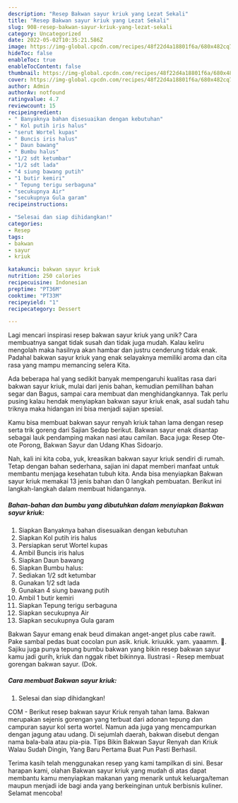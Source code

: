 ```yaml
---
description: "Resep Bakwan sayur kriuk yang Lezat Sekali"
title: "Resep Bakwan sayur kriuk yang Lezat Sekali"
slug: 908-resep-bakwan-sayur-kriuk-yang-lezat-sekali
category: Uncategorized
date: 2022-05-02T10:35:21.586Z
image: https://img-global.cpcdn.com/recipes/48f22d4a18801f6a/680x482cq70/bakwan-sayur-kriuk-foto-resep-utama.jpg
hideToc: false
enableToc: true
enableTocContent: false
thumbnail: https://img-global.cpcdn.com/recipes/48f22d4a18801f6a/680x482cq70/bakwan-sayur-kriuk-foto-resep-utama.jpg
cover: https://img-global.cpcdn.com/recipes/48f22d4a18801f6a/680x482cq70/bakwan-sayur-kriuk-foto-resep-utama.jpg
author: Admin
authorAv: notfound
ratingvalue: 4.7
reviewcount: 15
recipeingredient:
- " Banyaknya bahan disesuaikan dengan kebutuhan"
- " Kol putih iris halus"
- "serut Wortel kupas"
- " Buncis iris halus"
- " Daun bawang"
- " Bumbu halus"
- "1/2 sdt ketumbar"
- "1/2 sdt lada"
- "4 siung bawang putih"
- "1 butir kemiri"
- " Tepung terigu serbaguna"
- "secukupnya Air"
- "secukupnya Gula garam"
recipeinstructions:

- "Selesai dan siap dihidangkan!"
categories:
- Resep
tags:
- bakwan
- sayur
- kriuk

katakunci: bakwan sayur kriuk 
nutrition: 250 calories
recipecuisine: Indonesian
preptime: "PT36M"
cooktime: "PT33M"
recipeyield: "1"
recipecategory: Dessert

---
```





Lagi mencari inspirasi resep bakwan sayur kriuk yang unik? Cara membuatnya sangat tidak susah dan tidak juga mudah. Kalau keliru mengolah maka hasilnya akan hambar dan justru cenderung tidak enak. Padahal bakwan sayur kriuk yang enak selayaknya memiliki aroma dan cita rasa yang mampu memancing selera Kita.





Ada beberapa hal yang sedikit banyak mempengaruhi kualitas rasa dari bakwan sayur kriuk, mulai dari jenis bahan, kemudian pemilihan bahan segar dan Bagus, sampai cara membuat dan menghidangkannya. Tak perlu pusing kalau hendak menyiapkan bakwan sayur kriuk enak,      asal sudah tahu triknya maka hidangan ini bisa menjadi sajian spesial.














Kamu bisa membuat bakwan sayur renyah kriuk tahan lama dengan resep serta trik goreng dari Sajian Sedap berikut. Bakwan sayur enak disantap sebagai lauk pendamping makan nasi atau camilan. Baca juga: Resep Ote-ote Porong, Bakwan Sayur dan Udang Khas Sidoarjo.






Nah, kali ini kita coba, yuk, kreasikan bakwan sayur kriuk sendiri di rumah. Tetap dengan bahan sederhana, sajian ini dapat memberi manfaat untuk membantu menjaga kesehatan tubuh kita. Anda bisa menyiapkan Bakwan sayur kriuk memakai 13 jenis bahan dan 0 langkah pembuatan. Berikut ini langkah-langkah dalam membuat hidangannya.

<!--inarticleads1-->

##### Bahan-bahan dan bumbu yang dibutuhkan dalam menyiapkan Bakwan sayur kriuk:

1. Siapkan  Banyaknya bahan disesuaikan dengan kebutuhan
1. Siapkan  Kol putih iris halus
1. Persiapkan serut Wortel kupas
1. Ambil  Buncis iris halus
1. Siapkan  Daun bawang
1. Siapkan  Bumbu halus:
1. Sediakan 1/2 sdt ketumbar
1. Gunakan 1/2 sdt lada
1. Gunakan 4 siung bawang putih
1. Ambil 1 butir kemiri
1. Siapkan  Tepung terigu serbaguna
1. Siapkan secukupnya Air
1. Siapkan secukupnya Gula garam


Bakwan Sayur emang enak beud dimakan anget-anget plus cabe rawit. Pake sambal pedas buat cocolan pun asik. kriuk. kriuukk. yam. yaaamm. 🤤. Sajiku juga punya tepung bumbu bakwan yang bikin resep bakwan sayur kamu jadi gurih, kriuk dan nggak ribet bikinnya. Ilustrasi - Resep membuat gorengan bakwan sayur. (Dok. 

<!--inarticleads2-->

##### Cara membuat Bakwan sayur kriuk:


1. Selesai dan siap dihidangkan!

COM - Berikut resep bakwan sayur Kriuk renyah tahan lama. Bakwan merupakan sejenis gorengan yang terbuat dari adonan tepung dan campuran sayur kol serta wortel. Namun ada juga yang mencampurkan dengan jagung atau udang. Di sejumlah daerah, bakwan disebut dengan nama bala-bala atau pia-pia. Tips Bikin Bakwan Sayur Renyah dan Kriuk Walau Sudah Dingin, Yang Baru Pertama Buat Pun Pasti Berhasil. 

Terima kasih telah menggunakan resep yang kami tampilkan di sini. Besar harapan kami, olahan Bakwan sayur kriuk yang mudah di atas dapat membantu kamu menyiapkan makanan yang menarik untuk keluarga/teman maupun menjadi ide bagi anda yang berkeinginan untuk berbisnis kuliner. Selamat mencoba!
